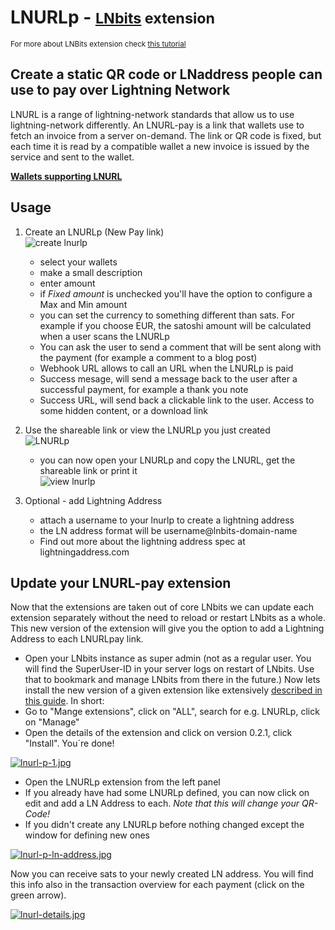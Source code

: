 # LNURLp - <small>[LNbits](https://github.com/lnbits/lnbits) extension</small>
<small>For more about LNBits extension check [this tutorial](https://github.com/lnbits/lnbits/wiki/LNbits-Extensions)</small>

## Create a static QR code or LNaddress people can use to pay over Lightning Network

LNURL is a range of lightning-network standards that allow us to use lightning-network differently. An LNURL-pay is a link that wallets use to fetch an invoice from a server on-demand. The link or QR code is fixed, but each time it is read by a compatible wallet a new invoice is issued by the service and sent to the wallet.

[**Wallets supporting LNURL**](https://github.com/fiatjaf/awesome-lnurl#wallets)

## Usage

1. Create an LNURLp (New Pay link)\
   ![create lnurlp](https://i.imgur.com/rhUBJFy.jpg)

   - select your wallets
   - make a small description
   - enter amount
   - if _Fixed amount_ is unchecked you'll have the option to configure a Max and Min amount
   - you can set the currency to something different than sats. For example if you choose EUR, the satoshi amount will be calculated when a user scans the LNURLp
   - You can ask the user to send a comment that will be sent along with the payment (for example a comment to a blog post)
   - Webhook URL allows to call an URL when the LNURLp is paid
   - Success mesage, will send a message back to the user after a successful payment, for example a thank you note
   - Success URL, will send back a clickable link to the user. Access to some hidden content, or a download link

2. Use the shareable link or view the LNURLp you just created\
   ![LNURLp](https://i.imgur.com/C8s1P0Q.jpg)
   - you can now open your LNURLp and copy the LNURL, get the shareable link or print it\
     ![view lnurlp](https://i.imgur.com/4n41S7T.jpg)

3. Optional - add Lightning Address
   - attach a username to your lnurlp to create a lightning address
   - the LN address format will be username@lnbits-domain-name
   - Find out more about the lightning address spec at lightningaddress.com

## Update your LNURL-pay extension

Now that the extensions are taken out of core LNbits we can update each extension separately without the need to reload or restart LNbits as a whole.
This new version of the extension will give you the option to add a Lightning Address to each LNURLpay link. 

- Open your LNbits instance as super admin (not as a regular user. You will find the SuperUser-ID in your server logs on restart of LNbits. Use that to bookmark and manage LNbits from there in the future.)
Now lets install the new version of a given extension like extensively [described in this guide](https://github.com/lnbits/lnbits/blob/main/docs/guide/extension-install.md#install-new-extension). In short:
- Go to "Mange extensions", click on "ALL", search for e.g. LNURLp, click on "Manage"
- Open the details of the extension and click on version 0.2.1, click "Install". You´re done!

[![lnurl-p-1.jpg](https://i.postimg.cc/fTwDWD17/lnurl-p-1.jpg)](https://postimg.cc/xqFWtDfq)

- Open the LNURLp extension from the left panel
- If you already have had some LNURLp defined, you can now click on edit and add a LN Address to each. _Note that this will change your QR-Code!_
- If you didn't create any LNURLp before nothing changed except the window for defining new ones

[![lnurl-p-ln-address.jpg](https://i.postimg.cc/rsQQc1tr/lnurl-p-ln-address.jpg)](https://postimg.cc/tnnhNVkq)

Now you can receive sats to your newly created LN address. You will find this info also in the transaction overview for each payment (click on the green arrow).

[![lnurl-details.jpg](https://i.postimg.cc/zDwq1V2X/lnurl-details.jpg)](https://postimg.cc/3WwsXJHP)


</details>


